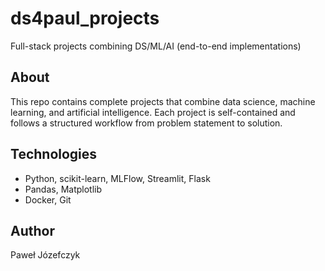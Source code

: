 # ds4paul_projects
Full-stack projects combining DS/ML/AI (end-to-end implementations)

## About
This repo contains complete projects that combine data science, machine learning, and artificial intelligence. Each project is self-contained and follows a structured workflow from problem statement to solution.

## Technologies
- Python, scikit-learn, MLFlow, Streamlit, Flask
- Pandas, Matplotlib
- Docker, Git

## Author
Paweł Józefczyk
